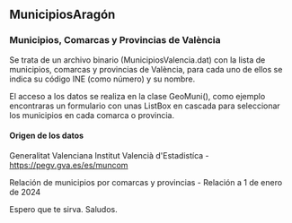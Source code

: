 ## MunicipiosAragón

### Municipios, Comarcas y Provincias de València

Se trata de un archivo binario (MunicipiosValencia.dat) con la lista
de municipios, comarcas y provincias de València, para cada uno de ellos
se indica su código INE (como número) y su nombre.

El acceso a los datos se realiza en la clase GeoMuni(), como ejemplo encontraras
un formulario con unas ListBox en cascada para seleccionar los municipios
en cada comarca o provincia. 

#### Origen de los datos
Generalitat Valenciana
Institut Valencià d'Estadistíca - <https://pegv.gva.es/es/muncom>

Relación de municipios por comarcas y provincias -  Relación a 1 de enero de 2024

Espero que te sirva. Saludos.